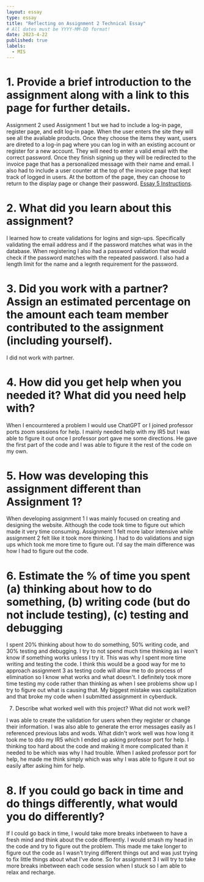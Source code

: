```yaml
---
layout: essay
type: essay
title: "Reflecting on Assignment 2 Technical Essay"
# All dates must be YYYY-MM-DD format!
date: 2023-4-22
published: true
labels:
  - MIS
---
```


<h1>1. Provide a brief introduction to the assignment along with a link to this page for further details.</h1>
<p> Assignment 2 used Assignment 1 but we had to include a log-in page, register page, and edit log-in page. When the user enters the site they will see all the avaliable products. Once they choose the items they want, users are direted to a log-in pag where you can log in with an existing account or register for a new account. They will need to enter a valid email with the correct password. Once they finish signing up they will be redirected to the invoice page that has a personalized message with their name and email. I also had to include a user counter at the top of the invoice page that kept track of logged in users. At the bottom of the page, they can choose to return to the display page or change their password. <a href = "https://dport96.github.io/ITM352/morea/150.Assignment2/experience-Assignment2_retrospective.html">Essay 5 Instructions</a>. </p>

<h1>2. What did you learn about this assignment?</h1>
<p> I learned how to create validations for logins and sign-ups. Specifically validating the email address and if the password matches what was in the database. When registering I also had a password validation that would check if the password matches with the repeated password. I also had a length limit for the name and a legnth requirement for the password. </p>

<h1>3. Did you work with a partner? Assign an estimated percentage on the amount each team member contributed to the assignment (including yourself).</h1>
<p> I did not work with partner. </p>

<h1>4. How did you get help when you needed it? What did you need help with?</h1>
<p> When I encourntered a problem I would use ChatGPT or I joined professor ports zoom sessions for help. I mainly needed help with my IR5 but I was able to figure it out once I professor port gave me some directions. He gave the first part of the code and I was able to figure it the rest of the code on my own. </p>

<h1>5. How was developing this assignment different than Assignment 1?</h1>
<p> When developing assignment 1 I was mainly focused on creating and designing the website. Although the code took time to figure out which made it very time consuming. Assignment 1 felt more labor intensive while assignment 2 felt like it took more thinking. I had to do validations and sign ups which took me more time to figure out. I'd say the main difference was how I had to figure out the code. 

<h1>6. Estimate the % of time you spent (a) thinking about how to do something, (b) writing code (but do not include testing), (c) testing and debugging</h1>
<p> I spent 20% thinking about how to do something, 50% writing code, and 30% testing and debugging. I try to not spend much time thinking as I won't know if something works unless I try it. This was why I spent more time writing and testing the code. I think this would be a good way for me to approach assignment 3 as testing code will allow me to do process of elimination so I know what works and what doesn't. I definitely took more time testing my code rather than thinking as when I see problems show up I try to figure out what is causing that. My biggest mistake was capitalization and that broke my code when I submitted assignment in cyberduck.</p>

7. Describe what worked well with this project? What did not work well?
<p> I was able to create the validation for users when they register or change their information. I was also able to generate the error messages easily as I referenced previous labs and wods. What didn't work well was how long it took me to ddo my IR5 which I ended up asking professor port for help. I thinking too hard about the code and making it more complicated than it needed to be which was why I had trouble. When I asked professor port for help, he made me think simply which was why I was able to figure it out so easily after asking him for help. </p>

<h1>8. If you could go back in time and do things differently, what would you do differently?</h1>
<p> If I could go back in time, I would take more breaks inbetween to have a fresh mind and think about the code differently. I would smash my head in the code and try to figure out the problem. This made me take longer to figure out the code as I wasn't trying different things out and was just trying to fix little things about what I've done. So for assignment 3 I will try to take more breaks inbetween each code session when I stuck so I am able to relax and recharge. </p>
